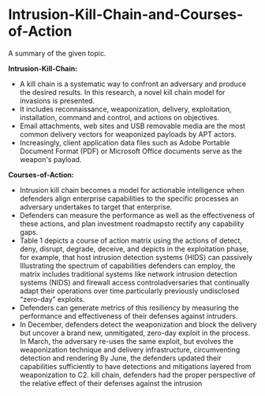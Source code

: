 # Intrusion-Kill-Chain-and-Courses-of-Action
A summary of the given topic.

**Intrusion-Kill-Chain:**
- A kill chain is a systematic way to confront an adversary and produce the desired results. In this research, a novel kill chain model for invasions is presented.
- It includes reconnaissance, weaponization, delivery, exploitation, installation, command and control, and actions on objectives. 
- Email attachments, web sites and USB removable media are the most common delivery vectors for weaponized payloads by APT actors.
-  Increasingly, client application data files such as Adobe Portable Document Format (PDF) or Microsoft Office documents serve as the weapon's payload.

**Courses-of-Action:**
- Intrusion kill chain becomes a model for actionable intelligence when defenders align enterprise capabilities to the specific processes an adversary undertakes to target that enterprise. 
- Defenders can measure the performance as well as the effectiveness of these actions, and plan investment roadmapsto rectify any capability gaps.
- Table 1 depicts a course of action matrix using the actions of detect, deny, disrupt, degrade, deceive, and depicts in the exploitation phase, for example, that host intrusion detection systems (HIDS) can passively Illustrating the spectrum of capabilities defenders can employ, the matrix includes traditional systems like network intrusion detection systems (NIDS) and firewall access controladversaries that continually adapt their operations over time.particularly previously undisclosed “zero-day” exploits.
- Defenders can generate metrics of this resiliency by measuring the performance and effectiveness of their defenses against intruders.
- In December, defenders detect the weaponization and block the delivery but uncover a brand new, unmitigated, zero-day exploit in the process. In March, the adversary re-uses the same exploit, but evolves the weaponization technique and delivery infrastructure, circumventing detection and rendering By June, the defenders updated their capabilities sufficiently to have detections and mitigations layered from weaponization to C2. kill chain, defenders had the proper perspective of the relative effect of their defenses against the intrusion
